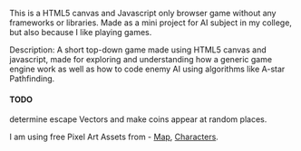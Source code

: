 This is a HTML5 canvas and Javascript only browser game without any frameworks or libraries. Made as a mini project for AI subject in my college, but also because I like playing games. 

Description: A short top-down game made using HTML5 canvas and javascript, made for exploring and understanding how a generic game engine work as well as how to code enemy AI using algorithms like A-star Pathfinding.

#### TODO 
determine escape Vectors and make coins appear at random places.

I am using free Pixel Art Assets from - [Map](https://0x72.itch.io/16x16-dungeon-tileset), [Characters](https://merchant-shade.itch.io/16x16-puny-characters).
